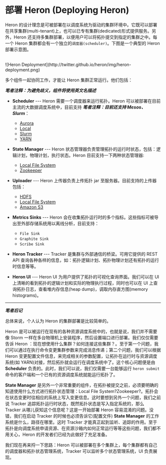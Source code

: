 # 部署 Heron (Deploying Heron)

Heron 的设计理念是可被部署在以调度系统为驱动的集群环境中。它既可以部署在共享集群(multi-tenant)上，也可以已专有集群(dedicated)形式提供服务。另外，Heron 还支持多集群部署，以便用户可以将拓扑提交到指定的集群之中。每一个 Heron 集群都会有一个独立的`调度器(scheduler)`。下图是一个典型的 Heron 部署示意图。

<br />
![Heron Deployment](http://twitter.github.io/heron/img/heron-deployment.png)
<br/>

多个组件一起协同工作，才能让 Heron 集群正常运行。他们包括：

***笔者注释：为避免歧义，组件将使用英文名描述***

* **Scheduler** --- Heron 需要一个调度器来运行拓扑。Heron 可以被部署在目前主流的大数据调度系统中，目前支持 ***笔者注释：目前还支持 Mesos、Slurm***：
  * [Aurora](schedulers/aurora)
  * [Local](schedulers/local)
  * [Slurm](schedulers/slurm)
  * [YARN](schedulers/yarn)

* **State Manager** --- Heron 状态管理器负责管理拓扑的运行时状态，包括：逻辑计划，物理计划，执行状态。Heron 目前支持一下两种状态管理器:
  * [Local File System](statemanagers/localfs)
  * [Zookeeper](statemanagers/zookeeper)

* **Uploader** --- Heron 上传器负责上传拓扑 jar 至服务器。目前支持的上传器包括：
  * [HDFS](uploaders/hdfs)
  * [Local File System](uploaders/localfs)
  * [Amazon S3](uploaders/s3)

* **Metrics Sinks** --- Heron 会在收集拓扑运行时的多个指标。这些指标可被导出至外部存储系统用以离线分析，目前支持：
  * `File Sink`
  * `Graphite Sink`
  * `Scribe Sink`

* **Heron Tracker** --- Tracker 是集群与外部通信的桥梁。可用它提供的 REST API 查询各种各样的信息，如：拓扑逻辑计划、拓扑物理计划还有拓扑的运行时信息等等。

* **Heron UI** --- Heron UI 为用户提供了拓扑的可视化查询界面。我们可以在 UI 上清晰的看到拓扑的逻辑计划和实际的物理执行过程，同时也可以在 UI 上查询拓扑日志，查看堆内存信息(heap dump)，调取内存直方图(memory histograms)。

---
***笔者后记***

总体来说，个人认为 Heron 的集群部署是比较简单的。

Heron 是可以被运行在现有的各种资源调度系统中的，也就是说，我们并不需要像 Storm 一样在多台物理机上安装程序，然后设置端口进行部署。我们仅仅需要告诉 Heron ：现在想使用什么集群？如何连接这些集群？。至于第一个问题，我们可以通过在执行命令变更集群参数来完成消息传递；第二个问题，我们可以根据 Heron 变更配置文件信息，来完成相关的参数配置，让拓扑在运行时与资源调度系统(如 YARN)对接，然后拓扑就会运行在调度系统中了。这个核心问题便是由 **Scheduler** 负责的。此时，我们可以说，我们仅需要一台能够运行 `heron submit` 命令的客户端和一个已有的资源调度系统就能运行拓扑了。

**State Manager** 是另外一个非常重要的组件，在拓扑被提交之前，必须要明确的知道使用什么方式进行拓扑状态管理：Local File System?Zookeeper?。拓扑会在状态变更时往相应的系统上写入变更信息。这时要想到另外一个问题，我们之前说 Tracker 追踪拓扑运行时状态，既然拓扑状态是写入指定系统的，那么 Tracker 从哪儿获知这个信息呢？这是一开始部署 Heron 容易混淆的问题。没错，我们在启动 Tracker 的时候也必须告诉它(配置文件) **State Manager** 的工作系统是什么，路径在哪里。这时 Tracker 才能真正起到监听、追踪的作用。至于拓扑是向调度系统申请资源、在资源沙箱内如何正常运行等等这些问题，我们都不用关心，Heron 的开发者们已经为此做好了充足准备。

我们现在再来捋一下思路：Heron 可以被部署在多个集群上，每个集群都有自己的调度器和拓扑状态管理系统，Tracker 可以监听多个状态管理系统，UI 负责展现。
